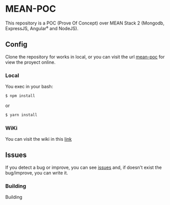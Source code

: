 MEAN-POC
===

This repository is a POC (Prove Of Concept) over MEAN Stack 2 (Mongodb, ExpressJS, Angular⁶ and NodeJS).

## Config

Clone the repository for works in local, or you can visit the url [mean-poc](building) for view the proyect 
online.

### Local

You exec in your bash:

```bash
$ npm install
```
or
```bash
$ yarn install
```

### WiKi

You can visit the wiki in this [link]()

## Issues

If you detect a bug or improve, you can see [issues](https://github.com/krbaio3/mean-poc/issues) and, if doesn't exist the bug/improve, you can write it.

### Building

Building